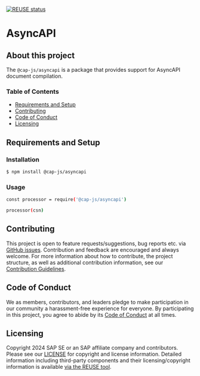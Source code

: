 [![REUSE status](https://api.reuse.software/badge/github.com/cap-js/asyncapi)](https://api.reuse.software/info/github.com/cap-js/asyncapi)

# AsyncAPI 

## About this project

The `@cap-js/asyncapi` is a package that provides support for AsyncAPI document compilation.

### Table of Contents

- [Requirements and Setup](#requirements-and-setup)
- [Contributing](#contributing)
- [Code of Conduct](#code-of-conduct)
- [Licensing](#licensing)

## Requirements and Setup

### Installation

```sh
$ npm install @cap-js/asyncapi
```

### Usage

```sh
const processor = require('@cap-js/asyncapi')
```
```sh
processor(csn)
```

## Contributing

This project is open to feature requests/suggestions, bug reports etc. via [GitHub issues](https://github.com/cap-js/asyncapi/issues). Contribution and feedback are encouraged and always welcome. For more information about how to contribute, the project structure, as well as additional contribution information, see our [Contribution Guidelines](CONTRIBUTING.md).

## Code of Conduct

We as members, contributors, and leaders pledge to make participation in our community a harassment-free experience for everyone. By participating in this project, you agree to abide by its [Code of Conduct](https://github.com/cap-js/.github/blob/main/CODE_OF_CONDUCT.md) at all times.

## Licensing

Copyright 2024 SAP SE or an SAP affiliate company and contributors. Please see our [LICENSE](LICENSE) for copyright and license information. Detailed information including third-party components and their licensing/copyright information is available [via the REUSE tool](https://api.reuse.software/info/github.com/cap-js/asyncapi).
